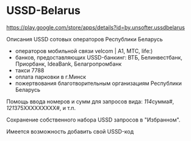 # USSD-Belarus

https://play.google.com/store/apps/details?id=by.unsofter.ussdbelarus

Описания USSD сотовых операторов Республики Беларусь
- операторов мобильной связи velcom | A1, МТС, life:)
- банков, предоставляющих USSD-банкинг: ВТБ, Белинвестбанк, Приорбанк, IdeaBank, Белагропромбанк
- такси 7788
- оплата парковки в г.Минск
- пожертвования благотворительным организациям Республики Беларусь

Помощь ввода номеров и сумм для запросов вида: *114*сумма#, *121*375XXXXXXXXX#, и т.п.

Сохранение собственного набора USSD запросов в "Избранном".

Имеется возможность добавить свой USSD-код